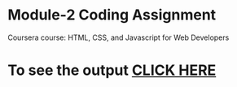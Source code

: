

# Module-2 Coding Assignment

Coursera course: HTML, CSS, and Javascript for Web Developers

# To see the output [CLICK HERE](https://spardn.github.io/Coursera-HTML-CSS-and-JavaScript-for-Web-Developers-master/Assignments/module-2/index.html)

